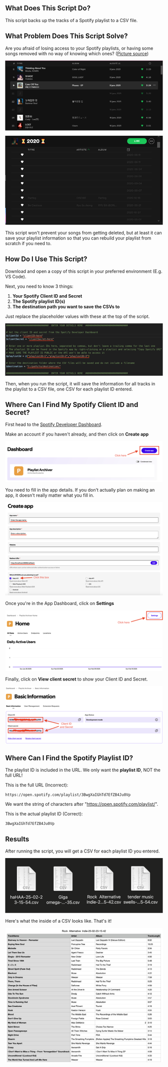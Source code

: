 ## What Does This Script Do?
This script backs up the tracks of a Spotify playlist to a CSV file.

## What Problem Does This Script Solve?

Are you afraid of losing access to your Spotify playlists, or having some songs removed with no way of knowing which ones? ([Picture source](https://community.spotify.com/t5/Other-Podcasts-Partners-etc/Songs-disappear-and-are-impossible-to-play/td-p/5162188))

![](https://github.com/mcyhsu/SpotifyPlaylistBackup-PS/blob/main/Assets/missing-songs.PNG?raw=true)

![](https://github.com/mcyhsu/SpotifyPlaylistBackup-PS/blob/main/Assets/missing-songs2.PNG?raw=true)


This script won't prevent your songs from getting deleted, but at least it can save your playlist information so that you can rebuild your playlist from scratch if you need to.

## How Do I Use This Script?
Download and open a copy of this script in your preferred environment (E.g. VS Code).

Next, you need to know 3 things:
1. **Your Spotify Client ID and Secret**
2. **The Spotify playlist ID(s)**
3. **The destination path you want to save the CSVs to**

Just replace the placeholder values with these at the top of the script.

![](https://github.com/mcyhsu/SpotifyPlaylistBackup-PS/blob/main/Assets/fill-in-information.png?raw=true)

Then, when you run the script, it will save the information for all tracks in the playlist to a CSV file, one CSV for each playlist ID entered.

## Where Can I Find My Spotify Client ID and Secret?

First head to the [Spotify Developer Dashboard](https://developer.spotify.com/dashboard).

Make an account if you haven't already, and then click on **Create app**

![](https://github.com/mcyhsu/SpotifyPlaylistBackup-PS/blob/main/Assets/create-app.png?raw=true)

You need to fill in the app details. If you don't actually plan on making an app, it doesn't really matter what you fill in.

![](https://github.com/mcyhsu/SpotifyPlaylistBackup-PS/blob/main/Assets/enter-app-details.png?raw=true)

Once you're in the App Dashboard, click on **Settings**

![](https://github.com/mcyhsu/SpotifyPlaylistBackup-PS/blob/main/Assets/go-to-settings.png?raw=true)

Finally, click on **View client secret** to show your Client ID and Secret.

![](https://github.com/mcyhsu/SpotifyPlaylistBackup-PS/blob/main/Assets/client-id-and-secret.png?raw=true)

## Where Can I Find the Spotify Playlist ID?

The playlist ID is included in the URL. We only want the **playlist ID**, NOT the full URL!

This is the full URL (Incorrect):
```
https://open.spotify.com/playlist/3BwgXaIGhTd7EfZB4Ju0Vp
```
We want the string of characters after "https://open.spotify.com/playlist/". 

This is the actual playlist ID (Correct):
```
3BwgXaIGhTd7EfZB4Ju0Vp
```

## Results

After running the script, you will get a CSV for each playlist ID you entered.

![](https://github.com/mcyhsu/SpotifyPlaylistBackup-PS/blob/main/Assets/csv-files.png?raw=true)

Here's what the inside of a CSV looks like. That's it!

![](https://github.com/mcyhsu/SpotifyPlaylistBackup-PS/blob/main/Assets/inside-csv.png?raw=true)
